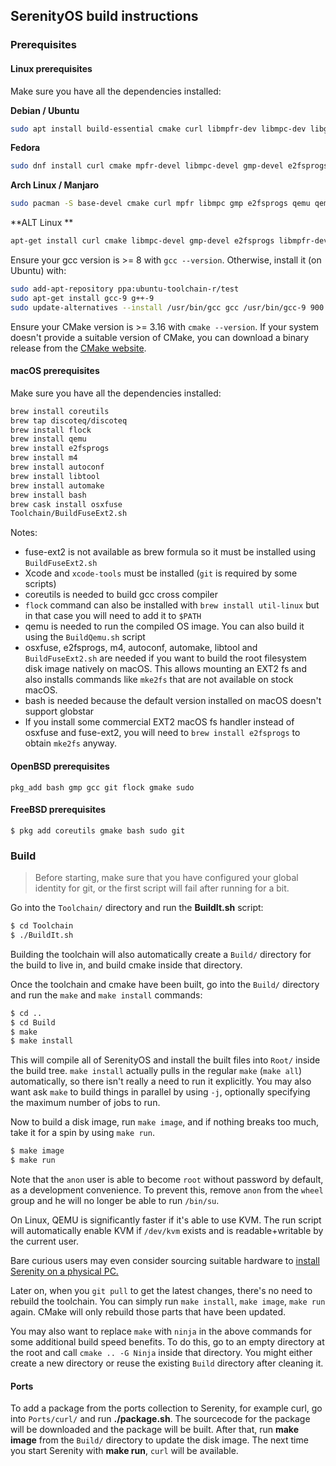 ## SerenityOS build instructions

### Prerequisites

#### Linux prerequisites
Make sure you have all the dependencies installed:

**Debian / Ubuntu**
```bash
sudo apt install build-essential cmake curl libmpfr-dev libmpc-dev libgmp-dev e2fsprogs qemu-system-i386 qemu-utils
```

**Fedora**
```bash
sudo dnf install curl cmake mpfr-devel libmpc-devel gmp-devel e2fsprogs @"C Development Tools and Libraries" @Virtualization
```

**Arch Linux / Manjaro**
```bash
sudo pacman -S base-devel cmake curl mpfr libmpc gmp e2fsprogs qemu qemu-arch-extra
```

**ALT Linux **
```bash
apt-get install curl cmake libmpc-devel gmp-devel e2fsprogs libmpfr-devel patch gcc
```

Ensure your gcc version is >= 8 with `gcc --version`. Otherwise, install it (on Ubuntu) with:
```bash
sudo add-apt-repository ppa:ubuntu-toolchain-r/test
sudo apt-get install gcc-9 g++-9
sudo update-alternatives --install /usr/bin/gcc gcc /usr/bin/gcc-9 900 --slave /usr/bin/g++ g++ /usr/bin/g++-9
```

Ensure your CMake version is >= 3.16 with `cmake --version`. If your system doesn't provide a suitable version of CMake, you can download a binary release from the [CMake website](https://cmake.org/download).

#### macOS prerequisites
Make sure you have all the dependencies installed:
```bash
brew install coreutils
brew tap discoteq/discoteq
brew install flock
brew install qemu
brew install e2fsprogs
brew install m4
brew install autoconf
brew install libtool
brew install automake
brew install bash
brew cask install osxfuse
Toolchain/BuildFuseExt2.sh
```

Notes: 
- fuse-ext2 is not available as brew formula so it must be installed using `BuildFuseExt2.sh`
- Xcode and `xcode-tools` must be installed (`git` is required by some scripts)
- coreutils is needed to build gcc cross compiler
- `flock` command can also be installed with `brew install util-linux` but in that case you will need to add it to `$PATH`
- qemu is needed to run the compiled OS image. You can also build it using the `BuildQemu.sh` script
- osxfuse, e2fsprogs, m4, autoconf, automake, libtool and `BuildFuseExt2.sh` are needed if you want to build the root filesystem disk image natively on macOS. This allows mounting an EXT2 fs and also installs commands like `mke2fs` that are not available on stock macOS. 
- bash is needed because the default version installed on macOS doesn't support globstar
- If you install some commercial EXT2 macOS fs handler instead of osxfuse and fuse-ext2, you will need to `brew install e2fsprogs` to obtain `mke2fs` anyway.

#### OpenBSD prerequisites
```
pkg_add bash gmp gcc git flock gmake sudo
```

#### FreeBSD prerequisites
```
$ pkg add coreutils gmake bash sudo git
```

### Build
> Before starting, make sure that you have configured your global identity for git, or the first script will fail after running for a bit.

Go into the `Toolchain/` directory and run the **BuildIt.sh** script:
```bash
$ cd Toolchain
$ ./BuildIt.sh
```

Building the toolchain will also automatically create a `Build/` directory for the build to live in, and build cmake inside that directory.

Once the toolchain and cmake have been built, go into the `Build/` directory and run the `make` and `make install` commands:
```bash
$ cd ..
$ cd Build
$ make
$ make install
```

This will compile all of SerenityOS and install the built files into `Root/` inside the build tree. `make install` actually pulls in the regular `make` (`make all`) automatically, so there isn't really a need to run it explicitly. You may also want ask `make` to build things in parallel by using `-j`, optionally specifying the maximum number of jobs to run.

Now to build a disk image, run `make image`, and if nothing breaks too much, take it for a spin by using `make run`.
```bash
$ make image
$ make run
```

Note that the `anon` user is able to become `root` without password by default, as a development convenience.
To prevent this, remove `anon` from the `wheel` group and he will no longer be able to run `/bin/su`.

On Linux, QEMU is significantly faster if it's able to use KVM. The run script will automatically enable KVM if `/dev/kvm` exists and is readable+writable by the current user.

Bare curious users may even consider sourcing suitable hardware to [install Serenity on a physical PC.](https://github.com/SerenityOS/serenity/blob/master/Documentation/INSTALL.md)

Later on, when you `git pull` to get the latest changes, there's no need to rebuild the toolchain. You can simply run `make install`, `make image`, `make run` again. CMake will only rebuild those parts that have been updated.

You may also want to replace `make` with `ninja` in the above commands for some additional build speed benefits. To do this, go to an empty directory at the root and call `cmake .. -G Ninja` inside that directory. You might either create a new directory or reuse the existing `Build` directory after cleaning it.

#### Ports
To add a package from the ports collection to Serenity, for example curl, go into `Ports/curl/` and run **./package.sh**. The sourcecode for the package will be downloaded and the package will be built. After that, run **make image** from the `Build/` directory to update the disk image. The next time you start Serenity with **make run**, `curl` will be available.
